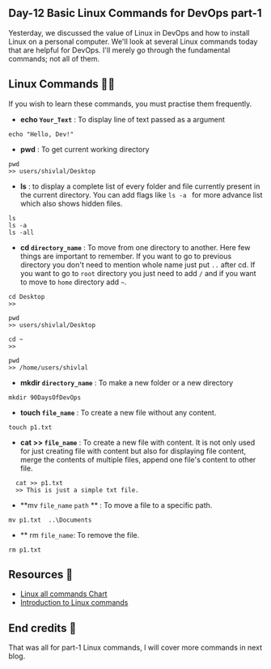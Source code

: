 ## Day-12 Basic Linux Commands for DevOps part-1

Yesterday, we discussed the value of Linux in DevOps and how to install Linux on a personal computer. We'll look at several Linux commands today that are helpful for DevOps. I'll merely go through the fundamental commands; not all of them. 

## Linux Commands 👨‍💻
If you wish to learn these commands, you must practise them frequently.


- **echo `Your_Text`** : To display line of text passed as a argument
```
echo "Hello, Dev!"
```
- **pwd** : To get current working directory
```
pwd
>> users/shivlal/Desktop
```
- **ls** : to display a complete list of every folder and file currently present in the current directory. You can add flags like ``ls -a `` for more advance list which also shows hidden files.
```
ls
ls -a
ls -all
```
- **cd `directory_name`** : To move from one directory to another.
Here few things are important to remember. If you want to go to previous directory you don't need to mention whole name just put ``..`` after cd. If you want to go to ``root`` directory you just need to add ``/`` and if you want to move to ``home`` directory add ``~``.

```
cd Desktop
>>

pwd
>> users/shivlal/Desktop

cd ~
>>

pwd
>> /home/users/shivlal

```

- **mkdir `directory_name`** : To make a new folder or a new directory
```
mkdir 90DaysOfDevOps
```
- **touch `file_name`** : To create a new file without any content.
```
touch p1.txt
```
- **cat >> `file_name`** : To create a new file with content. It is not only used for just creating file with content but also for displaying file content, merge the contents of multiple files, append one file's content to other file. 
```
  cat >> p1.txt
  >> This is just a simple txt file.
```
- **mv `file_name` `path` ** : To move a file to a specific path.
```
mv p1.txt  ..\Documents
```
- ** rm `file_name`: To remove the file.

```
rm p1.txt

```

## Resources 📖
- [Linux all commands Chart](https://xmind.app/m/WwtB/)
- [Introduction to Linux commands](https://youtu.be/iwolPf6kN-k)


## End credits 🍿
That was all for part-1 Linux commands, I will cover more commands in next blog.










